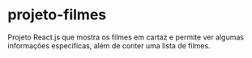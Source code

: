 # projeto-filmes
Projeto React.js que mostra os filmes em cartaz e permite ver algumas informações especificas, além de conter uma lista de filmes.
